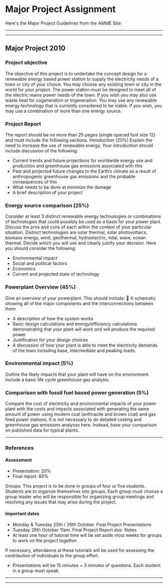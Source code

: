 Major Project Assignment
========================

Here's the Major Project Guidelines from the AMME Site:

---

---

## Major Project 2010

### Project objective


The objective of this project is to undertake the concept design for a renewable energy based power station to supply the electricity needs of a town or city of your choice. You may choose any existing town or city in the world for your project. The power station must be designed to meet all of the electric mains power needs of the town. If you wish you may also use waste heat for cogeneration or trigeneration. You may use any renewable energy technology that is currently considered to be viable. If you wish, you may use a combination of more than one energy source.

### Project Report

The report should be no more than 25 pages (single spaced font size 12) and must include the following sections.
Introduction (20%)
Explain the need to increase the use of renewable energy. Your introduction should include discussion of the following:

* Current trends and future projections for worldwide energy use and production and greenhouse gas emissions associated with this
* Past and projected future changes to the Earth’s climate as a result of anthropogenic greenhouse gas emissions and the probable consequences of this
* What needs to be done at minimize the damage 
* A brief description of your project

### Energy source comparison (25%)

Consider at least 3 distinct renewable energy technologies or combinations of technologies that could possibly be used as a basis for your power plant. Discuss the pros and cons of each within the context of your particular situation. Distinct technologies are solar thermal, solar photovoltaics, biomass energy, wind, geothermal, hydroelectric, tidal, wave, ocean thermal. Decide which you will use and clearly justify your decision. Here you should consider the following:

* Environmental impact
* Social and political factors
* Economics
* Current and projected state of technology

### Powerplant Overview (45%)

Give an overview of your powerplant. This should include: 	A schematic showing all of the major components and the interconnections between them

* A description of how the system works
* Basic design calculations and energy/efficiency calculations demonstrating that your plant will work
and will produce the required power
* Justification for your design choices
* A discussion of how your plant is able to meet the electricity demands of the town including base,
intermediate and peaking loads.

### Environmental impact (5%)

Outline the likely impacts that your plant will have on the environment. Include a basic life cycle greenhouse gas analysis.

### Comparison with fossil fuel based power generation (5%)

Compare the cost of electricity and environmental impacts of your power plant with the costs and impacts associated with generating the same amount of power using modern coal (anthracite and brown coal) and gas fired power stations. It is not necessary to do detailed costing and greenhouse gas emissions analyses here. Instead, base your comparison on published data for typical plants.


---

### References

#### Assessment

* Presentation: 20%
* Final report: 80%

Groups: This project is to be done in groups of four or five students. Students are to organize themselves into groups. Each group must choose a group leader who will be responsible for organizing group meetings and resolving any issues that may arise during the project.

#### Important dates

* Monday & Tuesday 25th / 26th October. Final Project Presentations
* Tuesday 26th October 11am. Final Project Report due.
Notes
* At least one hour of tutorial time will be set aside most weeks for groups to work on the project together.

If necessary, attendance at these tutorials will be used for assessing the contribution of individuals to the
group effort.

* Presentations will be 15 minutes + 3 minutes of questions. Each student in a group must speak.

---

---